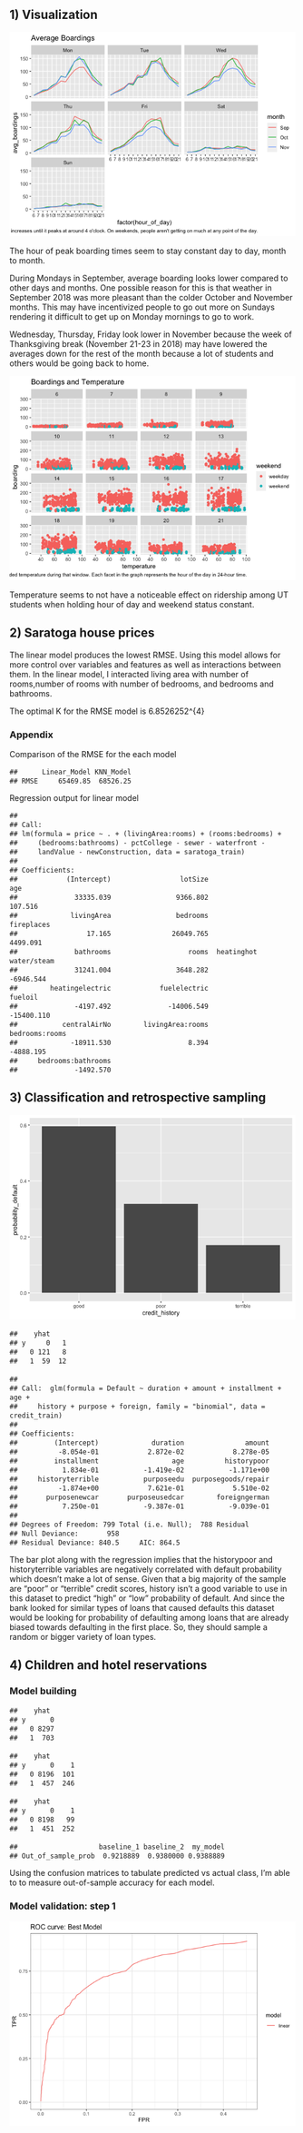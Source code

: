 ## 1) Visualization

![](ECO395M_Exercises_02_files/figure-markdown_github/unnamed-chunk-1-1.png)

The hour of peak boarding times seem to stay constant day to day, month
to month.

During Mondays in September, average boarding looks lower compared to
other days and months. One possible reason for this is that weather in
September 2018 was more pleasant than the colder October and November
months. This may have incentivized people to go out more on Sundays
rendering it difficult to get up on Monday mornings to go to work.

Wednesday, Thursday, Friday look lower in November because the week of
Thanksgiving break (November 21-23 in 2018) may have lowered the
averages down for the rest of the month because a lot of students and
others would be going back to home.

![](ECO395M_Exercises_02_files/figure-markdown_github/unnamed-chunk-2-1.png)

Temperature seems to not have a noticeable effect on ridership among UT
students when holding hour of day and weekend status constant.

## 2) Saratoga house prices

The linear model produces the lowest RMSE. Using this model allows for
more control over variables and features as well as interactions between
them. In the linear model, I interacted living area with number of
rooms,number of rooms with number of bedrooms, and bedrooms and
bathrooms.

The optimal K for the RMSE model is 6.8526252^{4}

### Appendix

Comparison of the RMSE for the each model

    ##      Linear_Model KNN_Model
    ## RMSE     65469.85  68526.25

Regression output for linear model

    ## 
    ## Call:
    ## lm(formula = price ~ . + (livingArea:rooms) + (rooms:bedrooms) + 
    ##     (bedrooms:bathrooms) - pctCollege - sewer - waterfront - 
    ##     landValue - newConstruction, data = saratoga_train)
    ## 
    ## Coefficients:
    ##            (Intercept)                 lotSize                     age  
    ##              33335.039                9366.802                 107.516  
    ##             livingArea                bedrooms              fireplaces  
    ##                 17.165               26049.765                4499.091  
    ##              bathrooms                   rooms  heatinghot water/steam  
    ##              31241.004                3648.282               -6946.544  
    ##        heatingelectric            fuelelectric                 fueloil  
    ##              -4197.492              -14006.549              -15400.110  
    ##           centralAirNo        livingArea:rooms          bedrooms:rooms  
    ##             -18911.530                   8.394               -4888.195  
    ##     bedrooms:bathrooms  
    ##              -1492.570

## 3) Classification and retrospective sampling

![](ECO395M_Exercises_02_files/figure-markdown_github/unnamed-chunk-6-1.png)

    ##    yhat
    ## y     0   1
    ##   0 121   8
    ##   1  59  12

    ## 
    ## Call:  glm(formula = Default ~ duration + amount + installment + age + 
    ##     history + purpose + foreign, family = "binomial", data = credit_train)
    ## 
    ## Coefficients:
    ##         (Intercept)             duration               amount  
    ##          -8.054e-01            2.872e-02            8.278e-05  
    ##         installment                  age          historypoor  
    ##           1.834e-01           -1.419e-02           -1.171e+00  
    ##     historyterrible           purposeedu  purposegoods/repair  
    ##          -1.874e+00            7.621e-01            5.510e-02  
    ##       purposenewcar       purposeusedcar        foreigngerman  
    ##           7.250e-01           -9.387e-01           -9.039e-01  
    ## 
    ## Degrees of Freedom: 799 Total (i.e. Null);  788 Residual
    ## Null Deviance:       958 
    ## Residual Deviance: 840.5     AIC: 864.5

The bar plot along with the regression implies that the historypoor and
historyterrible variables are negatively correlated with default
probability which doesn’t make a lot of sense. Given that a big majority
of the sample are “poor” or “terrible” credit scores, history isn’t a
good variable to use in this dataset to predict “high” or “low”
probability of default. And since the bank looked for similar types of
loans that caused defaults this dataset would be looking for probability
of defaulting among loans that are already biased towards defaulting in
the first place. So, they should sample a random or bigger variety of
loan types.

## 4) Children and hotel reservations

### Model building

    ##    yhat
    ## y      0
    ##   0 8297
    ##   1  703

    ##    yhat
    ## y      0    1
    ##   0 8196  101
    ##   1  457  246

    ##    yhat
    ## y      0    1
    ##   0 8198   99
    ##   1  451  252

    ##                    baseline_1 baseline_2  my_model
    ## Out_of_sample_prob  0.9218889  0.9380000 0.9388889

Using the confusion matrices to tabulate predicted vs actual class, I’m
able to to measure out-of-sample accuracy for each model.

### Model validation: step 1

![](ECO395M_Exercises_02_files/figure-markdown_github/unnamed-chunk-9-1.png)

<!-- ### Model validation: step 2 -->
<!-- ```{r, echo=FALSE, warning=FALSE, message=FALSE} -->
<!-- k_folds = 20 -->
<!-- hotels_val_f = hotels_val %>% -->
<!--   mutate(fold_id = rep(1:k_folds, length=nrow(hotels_val)) %>% sample) -->
<!-- ``` -->
